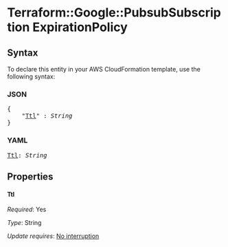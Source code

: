 # Terraform::Google::PubsubSubscription ExpirationPolicy

## Syntax

To declare this entity in your AWS CloudFormation template, use the following syntax:

### JSON

<pre>
{
    "<a href="#ttl" title="Ttl">Ttl</a>" : <i>String</i>
}
</pre>

### YAML

<pre>
<a href="#ttl" title="Ttl">Ttl</a>: <i>String</i>
</pre>

## Properties

#### Ttl

_Required_: Yes

_Type_: String

_Update requires_: [No interruption](https://docs.aws.amazon.com/AWSCloudFormation/latest/UserGuide/using-cfn-updating-stacks-update-behaviors.html#update-no-interrupt)

